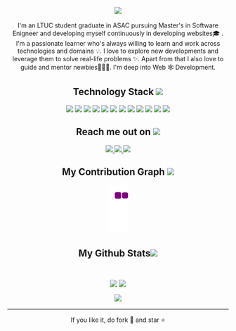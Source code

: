 
<p align="center">
 <img src="https://www.aalpha.net/wp-content/uploads/2020/12/full-stack-development.gif" />

</p align="center">

<p align="center">
 
  <!--<img src="https://badges.pufler.dev/visits/ritik307/ritik307"/> 
 <img src="https://badges.pufler.dev/years/ritik307"/> 
 <img src="https://badges.pufler.dev/repos/ritik307"/>
 <img src="https://badges.pufler.dev/commits/monthly/ritik307" />
-->
</p>

 <p align="center">
  I'm an LTUC student graduate in ASAC  pursuing Master's in Software Enigneer and developing myself continuously in developing websites🎓 . I'm a passionate learner who's always willing to learn and work across technologies and domains 💡. I love to explore new developments and leverage them to solve real-life problems ✨. Apart from that I also love to guide and mentor newbies👨🏻‍💻. I'm deep into Web 🕸️ Development.
</p>   

<h2 align="center">Technology Stack <img src="https://github.com/ritik307/ritik307/blob/main/images/laptop.gif" width="50"></h2>

<p align="center">
<img src="https://img.shields.io/badge/-java-E34A86?style=flat-square&logo=java"/>
<img src="https://img.shields.io/badge/-HTML5-E34F26?style=flat-square&logo=html5&logoColor=white"/>
<img src="https://img.shields.io/badge/-CSS3-1572B6?style=flat-square&logo=css3"/>
<img src="https://img.shields.io/badge/-Bootstrap-563D7C?style=flat-square&logo=bootstrap"/>
<img src="https://img.shields.io/badge/-Heroku-430098?style=flat-square&logo=heroku"/>
<img src="https://img.shields.io/badge/-JavaScript-black?style=flat-square&logo=javascript"/>
<img src="https://img.shields.io/badge/-Nodejs-black?style=flat-square&logo=Node.js"/>
<img src="https://img.shields.io/badge/-React-black?style=flat-square&logo=react"/>
<img src="https://img.shields.io/badge/-MongoDB-black?style=flat-square&logo=mongodb"/>
<img src="https://img.shields.io/badge/-MySQL-black?style=flat-square&logo=mysql"/>
<img src="https://img.shields.io/badge/-Git-black?style=flat-square&logo=git"/>
<img src="https://img.shields.io/badge/-GitHub-black?style=flat-square&logo=github"/>
</p>

<h2 align="center">Reach me out on <img src="https://media0.giphy.com/media/jqNPzdTTxQfOgOqpO4/source.gif" width="50"></h2>

<p align="center">
<!-- <img src="https://img.shields.io/badge/-ritik-purple?style=flat-square&logo=instagram&logoColor=white&link=https://www.instagram.com/pinkdogg307/"/> -->
<a href="mailto: mohasal0101@gmail.com">
 <img src="https://img.shields.io/badge/-mohasal-c14438?style=flat-square&logo=Gmail&logoColor=white&link=mailto:ritikpr307@gmail.com"/>
</a>
<a href="https://www.linkedin.com/in/salah-m-al-hamawi-98209a1b8/">
 <img src="https://img.shields.io/badge/-SalahMOhammad-blue?style=flat-square&logo=Linkedin&logoColor=white&link=https://www.linkedin.com/in/ritik-rawal-698a18142/"/>
</a>
 <a href="https://www.facebook.com/salah.hamawi.7">
 <img src="https://img.shields.io/badge/-SalahAlHamawi-blue?style=flat-square&logo=facebook&logoColor=white&link=https://twitter.com/ritikhere307"/>
</a>
</p>
</a>
</p>


<h2 align="center">
  My Contribution Graph <img src="https://media.giphy.com/media/xUA7aZeLE2e0P7Znz2/giphy.gif" width="50">
</h2>
<p align="center">
 <img src ="https://github.com/mohasal0101/mohasal0101/blob/output/github-contribution-grid-snake.gif">
</p>


<h2 align="center">
  My Github Stats<img src="https://media.giphy.com/media/VgCDAzcKvsR6OM0uWg/giphy.gif" width="50">
</h2>
 
<br>

<p align = "center">
  <img  src = "https://github-readme-stats.vercel.app/api?username=mohasal0101&show_icons=true&theme=radical&line_height=27">
  <img src = "https://github-readme-stats.vercel.app/api/top-langs/?username=mohasal0101&hide=html,css,java,shaderlab,kotlin,hlsl&theme=radical">
</p>

<p align = "center">
 <img  src="https://github-readme-streak-stats.herokuapp.com/?user=mohasal0101&show_icons=true&locale=en&layout=compact&theme=radical&line_height=0" />
</p> 


<hr>
<p align="center">If you like it, do fork 🍴 and star ⭐</p>

